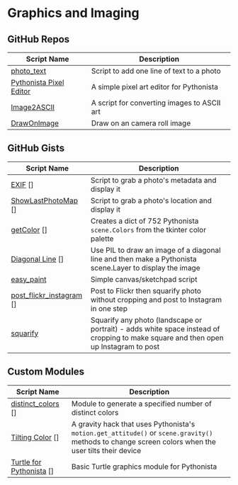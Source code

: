 # Graphics and Imaging

GitHub Repos
------------

| Script Name               | Description | 
| ------------------------- | ----------- | 
| [photo_text][]            | Script to add one line of text to a photo |
| [Pythonista Pixel Editor][] | A simple pixel art editor for Pythonista |
| [Image2ASCII][]           | A script for converting images to ASCII art  |
| [DrawOnImage][]           | Draw on an camera roll image |

GitHub Gists
------------

| Script Name         | Description   | 
| -------------       | ------------- | 
| [EXIF] []          | Script to grab a photo's metadata and display it |
| [ShowLastPhotoMap] [] | Script to grab a photo's location and display it |
| [getColor] []      | Creates a dict of 752 Pythonista `scene.Colors` from the tkinter color palette |
| [Diagonal Line] [] | Use PIL to draw an image of a diagonal line and then make a Pythonista scene.Layer to display the image |
| [easy_paint][]      | Simple canvas/sketchpad script |
| [post_flickr_instagram] []      | Post to Flickr then squarify photo without cropping and post to Instagram in one step |
| [squarify][]      | Squarify any photo (landscape or portrait) - adds white space instead of cropping to make square and then open up Instagram to post |

Custom Modules
------------

| Script Name        | Description   | 
| -------------      | ------------- | 
| [distinct_colors] []      | Module to generate a specified number of distinct colors |
| [Tilting Color] [] | A gravity hack that uses Pythonista's `motion.get_attitude()` or `scene.gravity()` methods to change screen colors when the user tilts their device |
| [Turtle for Pythonista] []      | Basic Turtle graphics module for Pythonista |


[photo_text]: https://github.com/humberry/photo_text
[Pythonista Pixel Editor]: https://github.com/SebastianJarsve/Pythonista-Pixel-Editor
[EXIF]: https://gist.github.com/PyDann/2ae90ccadab4c2133766
[ShowLastPhotoMap]: https://gist.github.com/omz/8838751
[getColor]: https://gist.github.com/cclauss/8169809
[Diagonal Line]: https://gist.github.com/cclauss/8683457
[Tilting Color]: https://github.com/cclauss/Pythonista_scene
[Turtle for Pythonista]: https://gist.github.com/omz/4413863
[distinct_colors]: https://gist.github.com/upwart/ede14e200fbeeb331786
[easy_paint]: https://gist.github.com/SebastianJarsve/5297697
[post_flickr_instagram]: https://gist.github.com/jamesacampbell/0d3ba1f1323f8fecc3ab
[squarify]: https://gist.github.com/jamesacampbell/11242170
[Image2ASCII]: https://github.com/The-Penultimate-Defenestrator/Image2ASCII-iOS
[DrawOnImage]: https://github.com/humberry/DrawOnImage
